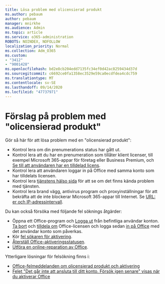 ```yaml
---
title: Lösa problem med olicensierad produkt
ms.author: pebaum
author: pebaum
manager: mnirkhe
ms.audience: Admin
ms.topic: article
ms.service: o365-administration
ROBOTS: NOINDEX, NOFOLLOW
localization_priority: Normal
ms.collection: Adm_O365
ms.custom:
- "3412"
- "9001428"
ms.openlocfilehash: bd2e8cb204edd7135fc34ef0d42ac8259434d37d
ms.sourcegitcommit: c6692ce0fa1358ec3529e59ca0ecdfdea4cdc759
ms.translationtype: MT
ms.contentlocale: sv-SE
ms.lasthandoff: 09/14/2020
ms.locfileid: "47737971"
---
```

# <a name="suggestions-for-solving-unlicensed-product-errors"></a>Förslag på problem med "olicensierad produkt"

Gör så här för att lösa problem med en "olicensierad produkt":

- Kontrol lera om din prenumerations status har gått ut.
- Kontrol lera att du har en prenumeration som tillåter klient licenser, till exempel Microsoft 365-appar för företag eller Business Premium, och [Se till att användaren har en tilldelad licens](https://docs.microsoft.com/microsoft-365/admin/add-users/add-users). 
- Kontrol lera att användaren loggar in på Office med samma konto som har tilldelats licensen.
- Kontrol lera [tjänstens hälso sida](https://docs.microsoft.com/office365/enterprise/view-service-health) för att se om det finns kända problem med tjänsten.
- Kontrol lera brand vägg, antivirus program och proxyinställningar för att bekräfta att de inte blockerar Microsoft 365-appar till Internet. Se [URL: er och IP-adressintervall](https://docs.microsoft.com/office365/enterprise/urls-and-ip-address-ranges).

Du kan också försöka med följande fel söknings åtgärder: 

- Öppna ett Office-program och [Logga ut](https://support.office.com/article/5a20dc11-47e9-4b6f-945d-478cb6d92071) från befintliga användar konton. [Ta bort](https://docs.microsoft.com/microsoft-365/admin/manage/remove-licenses-from-users) och [tilldela om](https://docs.microsoft.com/microsoft-365/admin/manage/assign-licenses-to-users) Office-licensen och logga sedan [in på Office](https://support.office.com/article/628ea040-f265-49de-b986-be09c3ebf8a9) med det användar konto som påverkas.
- Kör [fel sökaren för aktivering](https://aka.ms/SARA-OfficeActivation-Alchemy).
- [Återställ Office-aktiveringsstatusen](https://docs.microsoft.com/office365/troubleshoot/activation/reset-office-365-proplus-activation-state). 
- [Utföra en online-reparation av Office](https://support.office.com/Article/7821d4b6-7c1d-4205-aa0e-a6b40c5bb88b).

Ytterligare lösningar för felsökning finns i: 

- [Office-felmeddelanden om olicensierad produkt och aktivering](https://support.office.com/Article/0d23d3c0-c19c-4b2f-9845-5344fedc4380)
- [Felet "Det går inte att ansluta till ditt konto. Försök igen senare" visas när du aktiverar Office](https://docs.microsoft.com/office/troubleshoot/activation-installation/issue-when-activate-office-from-office-365)